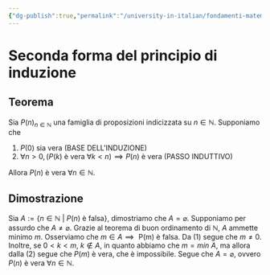 ```yaml
---
{"dg-publish":true,"permalink":"/university-in-italian/fondamenti-matematici-per-l-informatica/alcuni-teoremi-da-sapere/1-2-seconda-forma-del-principio-di-induzione/"}
---
```


# Seconda forma del principio di induzione
## Teorema
Sia ${P(n)}_{n \in \mathbb{N}}$ una famiglia di proposizioni indicizzata su $n \in \mathbb N$. Supponiamo che 
1. $P(0)$ sia vera (BASE DELL'INDUZIONE)
2. $\forall n > 0, (P(k) \text{ è vera } \forall k < n) \implies P(n) \text{ è vera}$ (PASSO INDUTTIVO)

Allora $P(n)$ è vera $\forall n \in \mathbb N$. 

## Dimostrazione
Sia $A := \{n \in \mathbb N \ | \ P(n) \text{ è falsa}\}$, dimostriamo che $A = \varnothing$.
Supponiamo per assurdo che $A \neq \varnothing$. Grazie al teorema di buon ordinamento di $\mathbb N$, $A$ ammette minimo $m$. Osserviamo che $m \in A \implies \text{ P(m) è falsa}$.
Da (1) segue che $m \neq 0$.
Inoltre, se $0 < k < m,\  k \notin A$, in quanto abbiamo che $m = min \ A$, ma allora dalla (2) segue che $P(m)$ è vera, che è impossibile. Segue che $A = \varnothing$, ovvero $P(n) \text{ è vera} \ \forall n \in \mathbb N$.
